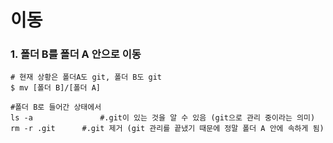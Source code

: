 # 이동

### 1. 폴더 B를 폴더 A 안으로 이동

```shell
# 현재 상황은 폴더A도 git, 폴더 B도 git
$ mv [폴더 B]/[폴더 A]

#폴더 B로 들어간 상태에서
ls -a 				#.git이 있는 것을 알 수 있음 (git으로 관리 중이라는 의미)
rm -r .git 		#.git 제거 (git 관리를 끝냈기 때문에 정말 폴더 A 안에 속하게 됨)
```

